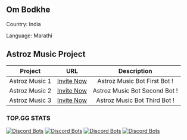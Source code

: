 
<h2>Om Bodkhe</h2>
<p>Country: India</p>
<p>Language: Marathi</p>

 
 
 <h2>Astroz Music Project</h2> 
  
  | Project           | URL                        | Description                                         |
  |:-----------------:|:--------------------------:|:---------------------------------------------------:|
  | Astroz Music 1    | [Invite Now](https://discord.com/api/oauth2/authorize?client_id=802423717316919297&permissions=8&scope=bot)  | Astroz Music Bot First Bot !                        |
  | Astroz Music 2    | [Invite Now](https://discord.com/api/oauth2/authorize?client_id=812008093655105597&permissions=8&scope=bot)     | Astroz Music Bot Second Bot !                       |
  | Astroz Music 3    | [Invite Now](https://discord.com/api/oauth2/authorize?client_id=803552574707597312&permissions=8&scope=bot) | Astroz Music Bot Third Bot !                        |
</div>

### TOP.GG STATS

[![Discord Bots](https://top.gg/api/widget/upvotes/802423717316919297.svg)](https://top.gg/bot/802423717316919297) [![Discord Bots](https://top.gg/api/widget/status/802423717316919297.svg)](https://top.gg/bot/802423717316919297) [![Discord Bots](https://top.gg/api/widget/servers/802423717316919297.svg)](https://top.gg/bot/802423717316919297) [![Discord Bots](https://top.gg/api/widget/owner/802423717316919297.svg)](https://top.gg/bot/802423717316919297)




